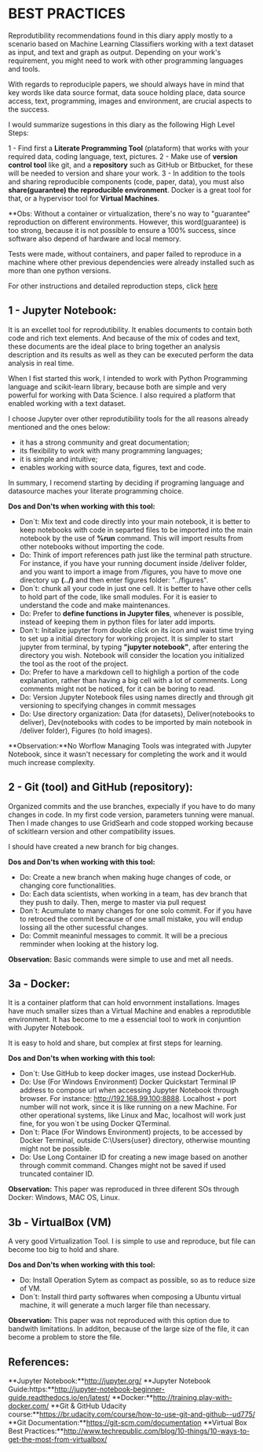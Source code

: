 
# BEST PRACTICES

Reprodutibility recommendations found in this diary apply mostly to a scenario based on Machine Learning Classifiers working with a text dataset as input, and text and graph as output. Depending on your work's requirement, you might need to work with other programming languages and tools.

With regards to reproduciple papers, we should always have in mind that key words like data source format, data souce holding place, data source access, text, programming, images and environment, are crucial aspects to the success.

I would summarize sugestions in this diary as the following High Level Steps:

1 - Find first a **Literate Programming Tool** (plataform) that works with your required data, coding language, text, pictures.
2 - Make use of **version control tool** like git, and a **repository** such as GitHub or Bitbucket, for these will be needed to version and share your work.
3 - In addition to the tools and sharing reproducible components (code, paper, data), you must also **share(guarantee) the reproducible environment**. Docker is a great tool for that, or a hypervisor tool for **Virtual Machines**. 

**Obs: Without a container or virtualization, there's no way to "guarantee" reproduction on different environments. However, this word(guarantee) is too strong, because it is not possible to ensure a 100% success, since software also depend of hardware and local memory.

Tests were made, without containers, and paper failed to reproduce in a machine where other previous dependencies were already installed such as more than one python versions.

For other instructions and detailed reproduction steps, click [here](environment/README.md)<br> 


## 1 - Jupyter Notebook:

It is an excellet tool for reprodutibility. It enables documents to contain both code and rich text elements. And because of the mix of codes and text, these documents are the ideal place to bring together an analysis description and its results as well as they can be executed perform the data analysis in real time.

When I fist started this work, I intended to work with Python Programming language and scikit-learn library, because both are simple and very powerful for working with Data Science. I also required a platform that enabled working with a text dataset. 

I choose Jupyter over other reprodutibility tools for the all reasons already mentioned and the ones below:
* it has a strong community and great documentation;
* its flexibility  to work with many programming languages;
* it is simple and intuitive;
* enables working with source data, figures, text and code.

In summary, I recomend starting by deciding if programing language and datasource maches your literate programming choice.

**Dos and Don'ts when working with this tool:**
* Don´t: Mix text and code directly into your main notebook, it is better to keep notebooks with code in separted files to be imported into the main notebook by the use of **%run** command. This will import results from other notebooks without importing the code.
* Do: Think of import references path just like the terminal path structure. For instance, if you have your running document inside /deliver folder, and you want to import a image from /figures, you have to move one directory up **(../)** and then enter figures folder: "../figures".
* Don´t: chunk all your code in just one cell. It is better to have other cells to hold part of the code, like small modules. For it is easier to understand the code and make maintenances.
* Do: Prefer to **define functions in Jupyter files**, whenever is possible, instead of keeping them in python files for later add imports.
* Don´t: Initalize jupyter from double click on its icon and waist time trying to set up a initial directory for working project. It is simpler to start jupyter from terminal, by typing **"jupyter notebook"**, after entering the directory you wish. Notebook will consider the location you initialized the tool as the root of the project.
* Do: Prefer to have a markdown cell to highligh a portion of the code explanation, rather than having a big cell with a lot of comments. Long comments might not be noticed, for it can be boring to read.
* Do: Version Jupyter Notebook files using names directly and through git versioning to specifying changes in commit messages
* Do: Use directory organization: Data (for datasets), Deliver(notebooks to deliver), Dev(notebooks with codes to be imported by main notebook in /deliver folder), Figures (to hold images).

**Observation:**No Worflow Managing Tools was integrated with Jupyter Notebook, since it wasn't necessary for completing the work and it would much increase complexity.

 
## 2 - Git (tool) and GitHub (repository):

Organized commits and the use branches, expecially if you have to do many changes in code. In my first code version, parameters tunning were manual. Then I made changes to use GridSearh and code stopped working because of sckitlearn version and other compatibility issues.

I should have created a new branch for big changes.

**Dos and Don'ts when working with this tool:**
* Do: Create a new branch when making huge changes of code, or changing core functionalities.
* Do: Each data scientists, when working in a team, has dev branch that they push to daily. Then, merge to master via pull request
* Don´t: Acumulate to many changes for one solo commit. For if you have to retroced the commit because of one small mistake, you will endup lossing all the other sucessful changes.
* Do: Commit meaninful messages to commit. It will be a precious remminder when looking at the history log.

**Observation:** Basic commands were simple to use and met all needs.

## 3a - Docker:

It is a container platform that can hold envornment installations. Images have much smaller sizes than a Virtual Machine and enables a reprodutible environment. It has become to me a essencial tool to work in conjuntion with Jupyter Notebook.

It is easy to hold and share, but complex at first steps for learning. 

**Dos and Don'ts when working with this tool:**
* Don´t: Use GitHub to keep docker images, use instead DockerHub.
* Do: Use (For Windows Environment) Docker Quickstart Terminal IP address to compose url when accessing Jupyter Notebook through browser. For instance: http://192.168.99.100:8888. Localhost + port number will not work, since it is like running on a new Machine. For other operational systems, like Linux and Mac, localhost will work just fine, for you won´t be using Docker QTerminal. 
* Don´t: Place (For Windows Environment) projects, to be accessed by Docker Terminal, outside C:\Users\{user} directory, otherwise mounting might not be possible. 
* Do: Use Long Container ID for creating a new image based on another through commit command. Changes might not be saved if used truncated container ID.

**Observation:** This paper was reproduced in three diferent SOs through Docker: Windows, MAC OS, Linux.

## 3b - VirtualBox (VM)

A very good Virtualization Tool. I is simple to use and reproduce, but file can become too big to hold and share.

**Dos and Don'ts when working with this tool:**
* Do: Install Operation Sytem as compact as possible, so as to reduce size of VM.
* Don´t: Install third party softwares when composing a Ubuntu virtual machine, it will generate a much larger file than necessary.

**Observation:** This paper was not reproduced with this option due to bandwith limitations. In additon, because of the large size of the file, it can become a problem to store the file.

## References:

**Jupyter Notebook:**http://jupyter.org/
**Jupyter Notebook Guide:https:**http://jupyter-notebook-beginner-guide.readthedocs.io/en/latest/
**Docker:**http://training.play-with-docker.com/
**Git & GitHub Udacity course:**https://br.udacity.com/course/how-to-use-git-and-github--ud775/
**Git Documentation:**https://git-scm.com/documentation
**Virtual Box Best Practices:**http://www.techrepublic.com/blog/10-things/10-ways-to-get-the-most-from-virtualbox/




